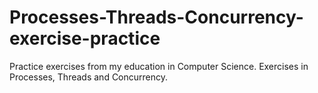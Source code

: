 # Processes-Threads-Concurrency-exercise-practice
Practice exercises from my education in Computer Science. Exercises in Processes, Threads and Concurrency.
